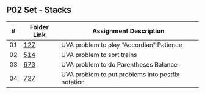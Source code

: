 ## P02 Set - Stacks

| #          | Folder Link                                                                                                   | Assignment Description                             |
| :----:     | ------------------------------------------------------------------------------------------------------------- | ----------------------------------------           |
|   01       | [127](https://github.com/DakTheProgrammer/4883-Programming-Techniques-Wilson/tree/master/Assignments/P02/127) | UVA problem to play “Accordian” Patience           |
|   02       | [514](https://github.com/DakTheProgrammer/4883-Programming-Techniques-Wilson/tree/master/Assignments/P02/514) | UVA problem to sort trains                         |
|   03       | [673](https://github.com/DakTheProgrammer/4883-Programming-Techniques-Wilson/tree/master/Assignments/P02/673) | UVA problem to do Parentheses Balance              |
|   04       | [727](https://github.com/DakTheProgrammer/4883-Programming-Techniques-Wilson/tree/master/Assignments/P02/727) | UVA problem to put problems into postfix notation  |